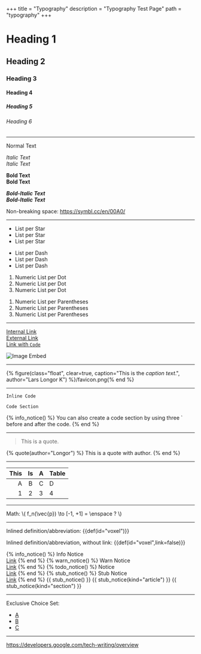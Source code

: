 +++
title = "Typography"
description = "Typography Test Page"
path = "typography"
+++

# Heading 1
## Heading 2
### Heading 3
#### Heading 4
##### Heading 5
###### Heading 6

---

Normal Text  

*Italic Text*  
_Italic Text_  

**Bold Text**  
__Bold Text__  

***Bold-Italic Text***  
___Bold-Italic Text___  

Non-breaking space: <https://symbl.cc/en/00A0/>

---

* List per Star
* List per Star
* List per Star

- List per Dash
- List per Dash
- List per Dash

1. Numeric List per Dot
1. Numeric List per Dot
1. Numeric List per Dot

1) Numeric List per Parentheses
1) Numeric List per Parentheses
1) Numeric List per Parentheses

---

[Internal Link](/typography)  
[External Link](https://en.wikipedia.org/)  
[Link with `Code`](/typography)  

![Image Embed](/favicon.png)

---

{% figure(class="float", clear=true, caption="This is the *caption text*.", author="Lars Longor K") %}/favicon.png{% end %}

---

`Inline Code`  

    Code Section

{% info_notice() %}
  You can also create a code section by using three `  
  before and after the code.
{% end %}

---

> This is a quote.

{% quote(author="Longor") %} This is a quote with author. {% end %}

---

| This | Is | A | Table |
|-----:|:--:|---|:------|
| A | B | C | D |
| 1 | 2 | 3 | 4 |

---

Math: \\( f_n(\vec{p}) \to [-1, +1] = \enspace ? \\)

---

Inlined definition/abbreviation: {{def(id="voxel")}}

Inlined definition/abbreviation, without link: {{def(id="voxel",link=false)}}

{% info_notice() %} Info Notice <br> [Link](/typography) {% end %}
{% warn_notice() %} Warn Notice <br> [Link](/typography) {% end %}
{% todo_notice() %} Notice <br> [Link](/typography) {% end %}
{% stub_notice() %} Stub Notice <br> [Link](/typography) {% end %}
{{ stub_notice() }}
{{ stub_notice(kind="article") }}
{{ stub_notice(kind="section") }}

---

Exclusive Choice Set:

<ul class="exclusive-choice-set" aria-label="example">
  <li><a href="#">A</a></li>
  <li><a href="#">B</a></li>
  <li><a href="#" class=missing>C</a></li>
</ul>

---

https://developers.google.com/tech-writing/overview
